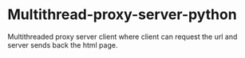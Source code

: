 # Multithread-proxy-server-python
Multithreaded proxy server client where client can request the url and server sends back the html page.
